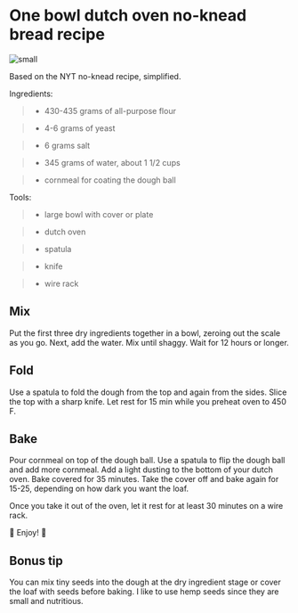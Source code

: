 # One bowl dutch oven no-knead bread recipe

![small](https://github.com/jottenlips/jottenlips.github.io/blob/aeed42fef1d5ffd10e69a8ea5b44de14bc0e0c85/IMG_0702.jpeg?raw=true)

Based on the NYT no-knead recipe, simplified.

Ingredients:

>- 430-435 grams of all-purpose flour

>- 4-6 grams of yeast

>- 6 grams salt

>- 345 grams of water, about 1 1/2 cups

>- cornmeal for coating the dough ball

Tools:

>- large bowl with cover or plate

>- dutch oven

>- spatula

>- knife

>- wire rack

## Mix

Put the first three dry ingredients together in a bowl, zeroing out the scale as you go.
Next, add the water. 
Mix until shaggy.
Wait for 12 hours or longer.

## Fold

Use a spatula to fold the dough from the top and again from the sides.
Slice the top with a sharp knife.
Let rest for 15 min while you preheat oven to 450 F.

## Bake

Pour cornmeal on top of the dough ball. Use a spatula to flip the dough ball and add more cornmeal. 
Add a light dusting to the bottom of your dutch oven.
Bake covered for 35 minutes.
Take the cover off and bake again for 15-25, depending on how dark you want the loaf.

Once you take it out of the oven, let it rest for at least 30 minutes on a wire rack.

🍞 Enjoy! 🥖

## Bonus tip

You can mix tiny seeds into the dough at the dry ingredient stage or cover the loaf with seeds before baking.
I like to use hemp seeds since they are small and nutritious.
